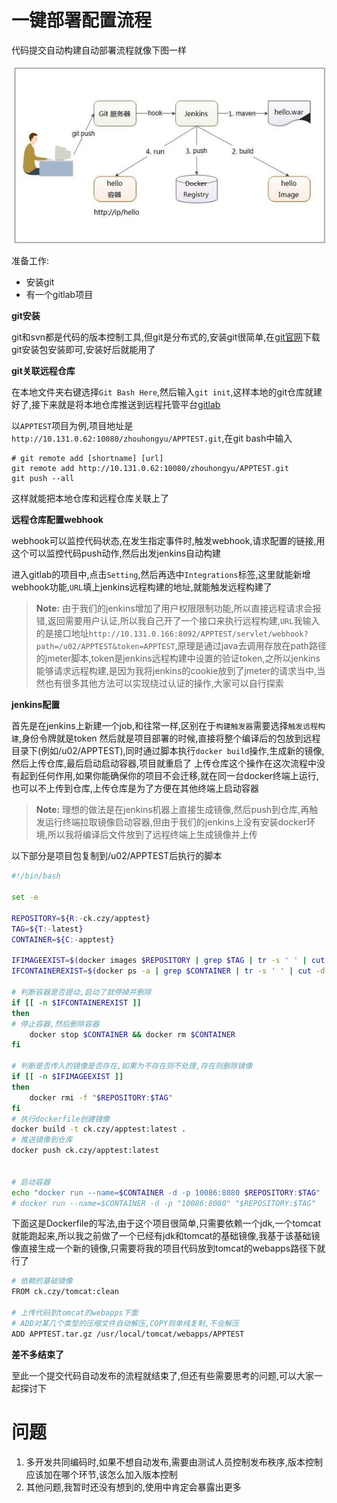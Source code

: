 # 一键部署配置流程

代码提交自动构建自动部署流程就像下图一样

![自动流程图](https://github.com/WenZhouYJR/SomeDocker/blob/master/docs/img/autograph.jpg)

准备工作:
* 安装git
* 有一个gitlab项目

**git安装**

git和svn都是代码的版本控制工具,但git是分布式的,安装git很简单,在[git官网](https://git-scm.com/)下载git安装包安装即可,安装好后就能用了

**git关联远程仓库**

在本地文件夹右键选择```Git Bash Here```,然后输入```git init```,这样本地的git仓库就建好了,接下来就是将本地仓库推送到远程托管平台[gitlab](http://10.131.0.62:10080)

以```APPTEST```项目为例,项目地址是```http://10.131.0.62:10080/zhouhongyu/APPTEST.git```,在git bash中输入

```git
# git remote add [shortname] [url]
git remote add http://10.131.0.62:10080/zhouhongyu/APPTEST.git
git push --all
```

这样就能把本地仓库和远程仓库关联上了

**远程仓库配置webhook**

webhook可以监控代码状态,在发生指定事件时,触发webhook,请求配置的链接,用这个可以监控代码push动作,然后出发jenkins自动构建

进入gitlab的项目中,点击```Setting```,然后再选中```Integrations```标签,这里就能新增webhook功能,```URL```填上jenkins远程构建的地址,就能触发远程构建了

> **Note:** 由于我们的jenkins增加了用户权限限制功能,所以直接远程请求会报错,返回需要用户认证,所以我自己开了一个接口来执行远程构建,```URL```我输入的是接口地址```http://10.131.0.166:8092/APPTEST/servlet/webhook?path=/u02/APPTEST&token=APPTEST```,原理是通过java去调用存放在path路径的jmeter脚本,token是jenkins远程构建中设置的验证token,之所以jenkins能够请求远程构建,是因为我将jenkins的cookie放到了jmeter的请求当中,当然也有很多其他方法可以实现绕过认证的操作,大家可以自行探索

**jenkins配置**

首先是在jenkins上新建一个job,和往常一样,区别在于```构建触发器```需要选择```触发远程构建```,身份令牌就是token
然后就是项目部署的时候,直接将整个编译后的包放到远程目录下(例如/u02/APPTEST),同时通过脚本执行```docker build```操作,生成新的镜像,然后上传仓库,最后启动启动容器,项目就重启了
上传仓库这个操作在这次流程中没有起到任何作用,如果你能确保你的项目不会迁移,就在同一台docker终端上运行,也可以不上传到仓库,上传仓库是为了方便在其他终端上启动容器

> **Note:** 理想的做法是在jenkins机器上直接生成镜像,然后push到仓库,再触发运行终端拉取镜像启动容器,但由于我们的jenkins上没有安装docker环境,所以我将编译后文件放到了远程终端上生成镜像并上传

以下部分是项目包复制到/u02/APPTEST后执行的脚本

```bash
#!/bin/bash

set -e

REPOSITORY=${R:-ck.czy/apptest}
TAG=${T:-latest}
CONTAINER=${C:-apptest}

IFIMAGEEXIST=$(docker images $REPOSITORY | grep $TAG | tr -s ' ' | cut -d ' ' -f 3)
IFCONTAINEREXIST=$(docker ps -a | grep $CONTAINER | tr -s ' ' | cut -d ' ' -f 1)

# 判断容器是否提动,启动了就停掉并删除
if [[ -n $IFCONTAINEREXIST ]]
then
# 停止容器,然后删除容器
	docker stop $CONTAINER && docker rm $CONTAINER
fi

# 判断是否传入的镜像是否存在,如果为不存在则不处理,存在则删除镜像
if [[ -n $IFIMAGEEXIST ]]
then
	docker rmi -f "$REPOSITORY:$TAG"
fi
# 执行dockerfile创建镜像
docker build -t ck.czy/apptest:latest .
# 推送镜像到仓库
docker push ck.czy/apptest:latest


# 启动容器
echo "docker run --name=$CONTAINER -d -p 10086:8080 $REPOSITORY:$TAG" | bash -s
# docker run --name=$CONTAINER -d -p "10086:8080" "$REPOSITORY:$TAG"
```

下面这是Dockerfile的写法,由于这个项目很简单,只需要依赖一个jdk,一个tomcat就能跑起来,所以我之前做了一个已经有jdk和tomcat的基础镜像,我基于该基础镜像直接生成一个新的镜像,只需要将我的项目代码放到tomcat的webapps路径下就行了

```bash
# 依赖的基础镜像
FROM ck.czy/tomcat:clean

# 上传代码到tomcat的webapps下面
# ADD对某几个类型的压缩文件自动解压,COPY则单纯复制,不会解压
ADD APPTEST.tar.gz /usr/local/tomcat/webapps/APPTEST
```

**差不多结束了**

至此一个提交代码自动发布的流程就结束了,但还有些需要思考的问题,可以大家一起探讨下

# 问题

1. 多开发共同编码时,如果不想自动发布,需要由测试人员控制发布秩序,版本控制应该加在哪个环节,该怎么加入版本控制
2. 其他问题,我暂时还没有想到的,使用中肯定会暴露出更多
